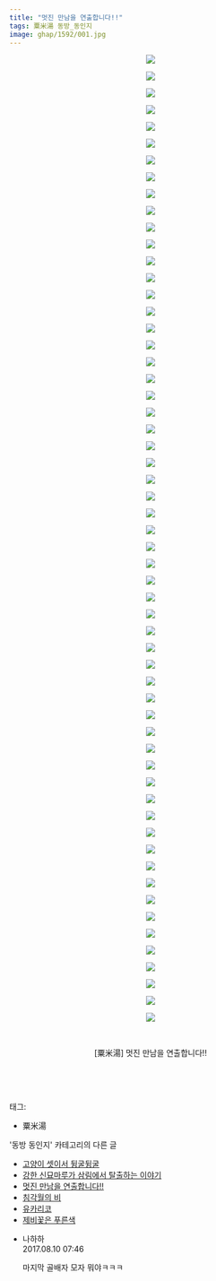 ```yaml
---
title: "멋진 만남을 연출합니다!!"
tags: 粟米湯 동방_동인지
image: ghap/1592/001.jpg
---
```

<div class="article">
<p style="text-align: center; clear: none; float: none;"><img src="{{ site.nasurl }}/ghap/1592/001.jpg"/></p>
<p style="text-align: center; clear: none; float: none;"><img src="{{ site.nasurl }}/ghap/1592/002.jpg"/></p>
<p style="text-align: center; clear: none; float: none;"><img src="{{ site.nasurl }}/ghap/1592/003.jpg"/></p>
<p style="text-align: center; clear: none; float: none;"><img src="{{ site.nasurl }}/ghap/1592/004.jpg"/></p>
<p style="text-align: center; clear: none; float: none;"><img src="{{ site.nasurl }}/ghap/1592/005.jpg"/></p>
<p style="text-align: center; clear: none; float: none;"><img src="{{ site.nasurl }}/ghap/1592/006.jpg"/></p>
<p style="text-align: center; clear: none; float: none;"><img src="{{ site.nasurl }}/ghap/1592/007.jpg"/></p>
<p style="text-align: center; clear: none; float: none;"><img src="{{ site.nasurl }}/ghap/1592/008.jpg"/></p>
<p style="text-align: center; clear: none; float: none;"><img src="{{ site.nasurl }}/ghap/1592/009.jpg"/></p>
<p style="text-align: center; clear: none; float: none;"><img src="{{ site.nasurl }}/ghap/1592/010.jpg"/></p>
<p style="text-align: center; clear: none; float: none;"><img src="{{ site.nasurl }}/ghap/1592/011.jpg"/></p>
<p style="text-align: center; clear: none; float: none;"><img src="{{ site.nasurl }}/ghap/1592/012.jpg"/></p>
<p style="text-align: center; clear: none; float: none;"><img src="{{ site.nasurl }}/ghap/1592/013.jpg"/></p>
<p style="text-align: center; clear: none; float: none;"><img src="{{ site.nasurl }}/ghap/1592/014.jpg"/></p>
<p style="text-align: center; clear: none; float: none;"><img src="{{ site.nasurl }}/ghap/1592/015.jpg"/></p>
<p style="text-align: center; clear: none; float: none;"><img src="{{ site.nasurl }}/ghap/1592/016.jpg"/></p>
<p style="text-align: center; clear: none; float: none;"><img src="{{ site.nasurl }}/ghap/1592/017.jpg"/></p>
<p style="text-align: center; clear: none; float: none;"><img src="{{ site.nasurl }}/ghap/1592/018.jpg"/></p>
<p style="text-align: center; clear: none; float: none;"><img src="{{ site.nasurl }}/ghap/1592/019.jpg"/></p>
<p style="text-align: center; clear: none; float: none;"><img src="{{ site.nasurl }}/ghap/1592/020.jpg"/></p>
<p style="text-align: center; clear: none; float: none;"><img src="{{ site.nasurl }}/ghap/1592/021.jpg"/></p>
<p style="text-align: center; clear: none; float: none;"><img src="{{ site.nasurl }}/ghap/1592/022.jpg"/></p>
<p style="text-align: center; clear: none; float: none;"><img src="{{ site.nasurl }}/ghap/1592/023.jpg"/></p>
<p style="text-align: center; clear: none; float: none;"><img src="{{ site.nasurl }}/ghap/1592/024.jpg"/></p>
<p style="text-align: center; clear: none; float: none;"><img src="{{ site.nasurl }}/ghap/1592/025.jpg"/></p>
<p style="text-align: center; clear: none; float: none;"><img src="{{ site.nasurl }}/ghap/1592/026.jpg"/></p>
<p style="text-align: center; clear: none; float: none;"><img src="{{ site.nasurl }}/ghap/1592/027.jpg"/></p>
<p style="text-align: center; clear: none; float: none;"><img src="{{ site.nasurl }}/ghap/1592/028.jpg"/></p>
<p style="text-align: center; clear: none; float: none;"><img src="{{ site.nasurl }}/ghap/1592/029.jpg"/></p>
<p style="text-align: center; clear: none; float: none;"><img src="{{ site.nasurl }}/ghap/1592/030.jpg"/></p>
<p style="text-align: center; clear: none; float: none;"><img src="{{ site.nasurl }}/ghap/1592/031.jpg"/></p>
<p style="text-align: center; clear: none; float: none;"><img src="{{ site.nasurl }}/ghap/1592/032.jpg"/></p>
<p style="text-align: center; clear: none; float: none;"><img src="{{ site.nasurl }}/ghap/1592/033.jpg"/></p>
<p style="text-align: center; clear: none; float: none;"><img src="{{ site.nasurl }}/ghap/1592/034.jpg"/></p>
<p style="text-align: center; clear: none; float: none;"><img src="{{ site.nasurl }}/ghap/1592/035.jpg"/></p>
<p style="text-align: center; clear: none; float: none;"><img src="{{ site.nasurl }}/ghap/1592/036.jpg"/></p>
<p style="text-align: center; clear: none; float: none;"><img src="{{ site.nasurl }}/ghap/1592/037.jpg"/></p>
<p style="text-align: center; clear: none; float: none;"><img src="{{ site.nasurl }}/ghap/1592/038.jpg"/></p>
<p style="text-align: center; clear: none; float: none;"><img src="{{ site.nasurl }}/ghap/1592/039.jpg"/></p>
<p style="text-align: center; clear: none; float: none;"><img src="{{ site.nasurl }}/ghap/1592/040.jpg"/></p>
<p style="text-align: center; clear: none; float: none;"><img src="{{ site.nasurl }}/ghap/1592/041.jpg"/></p>
<p style="text-align: center; clear: none; float: none;"><img src="{{ site.nasurl }}/ghap/1592/042.jpg"/></p>
<p style="text-align: center; clear: none; float: none;"><img src="{{ site.nasurl }}/ghap/1592/043.jpg"/></p>
<p style="text-align: center; clear: none; float: none;"><img src="{{ site.nasurl }}/ghap/1592/044.jpg"/></p>
<p style="text-align: center; clear: none; float: none;"><img src="{{ site.nasurl }}/ghap/1592/045.jpg"/></p>
<p style="text-align: center; clear: none; float: none;"><img src="{{ site.nasurl }}/ghap/1592/046.jpg"/></p>
<p style="text-align: center; clear: none; float: none;"><img src="{{ site.nasurl }}/ghap/1592/047.jpg"/></p>
<p style="text-align: center; clear: none; float: none;"><img src="{{ site.nasurl }}/ghap/1592/048.jpg"/></p>
<p style="text-align: center; clear: none; float: none;"><img src="{{ site.nasurl }}/ghap/1592/049.jpg"/></p>
<p style="text-align: center; clear: none; float: none;"><img src="{{ site.nasurl }}/ghap/1592/050.jpg"/></p>
<p style="text-align: center; clear: none; float: none;"><img src="{{ site.nasurl }}/ghap/1592/051.jpg"/></p>
<p style="text-align: center; clear: none; float: none;"><img src="{{ site.nasurl }}/ghap/1592/052.jpg"/></p>
<p style="text-align: center; clear: none; float: none;"><img src="{{ site.nasurl }}/ghap/1592/053.jpg"/></p>
<p style="text-align: center; clear: none; float: none;"><img src="{{ site.nasurl }}/ghap/1592/054.jpg"/></p>
<p style="text-align: center; clear: none; float: none;"><img src="{{ site.nasurl }}/ghap/1592/055.jpg"/></p>
<p style="text-align: center; clear: none; float: none;"><img src="{{ site.nasurl }}/ghap/1592/056.jpg"/></p>
<p style="text-align: center; clear: none; float: none;"><img src="{{ site.nasurl }}/ghap/1592/057.jpg"/></p>
<p style="text-align: center; clear: none; float: none;"><img src="{{ site.nasurl }}/ghap/1592/058.jpg"/></p>
<p style="text-align: center; clear: none; float: none;"><br/></p>
<p style="text-align: center; clear: none; float: none;">[粟米湯] 멋진 만남을 연출합니다!!</p>
<p style="text-align: center; clear: none; float: none;"><br/></p>
<p><br/></p>
</div><div class="tagTrail">
<p>태그: </p>
<ul>
<li>粟米湯</li>
</ul>
</div><div class="another">
<p>'동방 동인지' 카테고리의 다른 글</p>
<ul>
<li><a href="/2016-08-15-ghap_1594">고양이 셋이서 뒹굴뒹굴</a></li>
<li><a href="/2016-08-15-ghap_1593">강한 신묘마루가 삼림에서 탈출하는 이야기</a></li>
<li><a href="/2016-08-15-ghap_1592">멋진 만남을 연출합니다!!</a></li>
<li><a href="/2016-08-15-ghap_1591">침각월의 비</a></li>
<li><a href="/2016-08-15-ghap_1590">유카리코</a></li>
<li><a href="/2016-08-15-ghap_1588">제비꽃은 푸른색</a></li>
</ul>
</div><div class="cb_module cb_fluid">
<div class="cb_wrt cb_profile">
<div class="comment">
<ul>
<li class="cb_thumb_off" id="comment15055799">
<div class="cb_comment_area">
<div class="cb_info_area">
<div class="cb_section">
<span class="cb_nick_name">나하하</span>
</div>
<div class="cb_section">
<span class="cb_date">2017.08.10 07:46 </span>
</div>
</div>
<div class="cb_dsc_comment">
<p class="cb_dsc">
											마지막 골배자 모자 뭐야ㅋㅋㅋ
										</p>
</div>
</div></li>
</ul>
</div>
</div><!-- commentList close -->
</div>